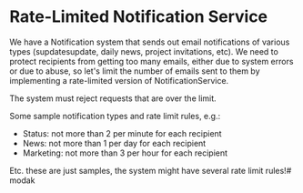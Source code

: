 
#  Rate-Limited Notification Service

We have a Notification system that sends out email notifications of various types (supdatesupdate, daily news, project invitations, etc). We need to protect recipients from getting too many emails, either due to system errors or due to abuse, so let's limit the number of emails sent to them by implementing a rate-limited version of NotificationService.

The system must reject requests that are over the limit.

Some sample notification types and rate limit rules, e.g.:

* Status: not more than 2 per minute for each recipient
* News: not more than 1 per day for each recipient
* Marketing: not more than 3 per hour for each recipient

Etc. these are just samples, the system might have several rate limit rules!# modak
